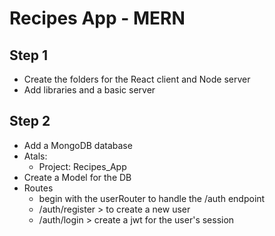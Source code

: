 # Recipes App - MERN

## Step 1

- Create the folders for the React client and Node server
- Add libraries and a basic server 

## Step 2

- Add a MongoDB database
- Atals:
    - Project: Recipes_App 
- Create a Model for the DB
- Routes
    - begin with the userRouter to handle the /auth endpoint
    - /auth/register > to create a new user
    - /auth/login > create a jwt for the user's session


    